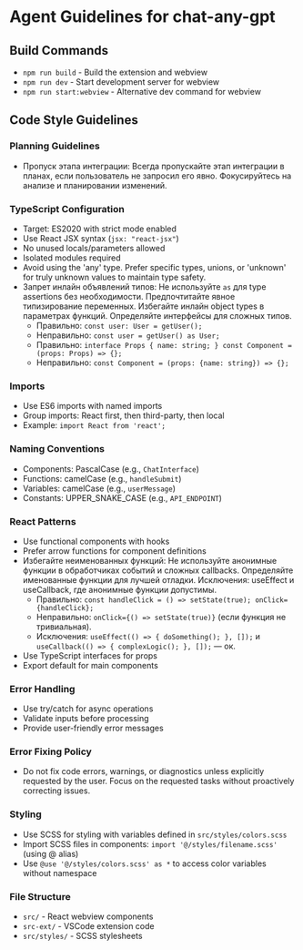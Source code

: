 # Agent Guidelines for chat-any-gpt

## Build Commands
- `npm run build` - Build the extension and webview
- `npm run dev` - Start development server for webview
- `npm run start:webview` - Alternative dev command for webview

## Code Style Guidelines

### Planning Guidelines
- Пропуск этапа интеграции: Всегда пропускайте этап интеграции в планах, если пользователь не запросил его явно. Фокусируйтесь на анализе и планировании изменений.

### TypeScript Configuration
- Target: ES2020 with strict mode enabled
- Use React JSX syntax (`jsx: "react-jsx"`)
- No unused locals/parameters allowed
- Isolated modules required
- Avoid using the 'any' type. Prefer specific types, unions, or 'unknown' for truly unknown values to maintain type safety.
- Запрет инлайн объявлений типов: Не используйте `as` для type assertions без необходимости. Предпочтитайте явное типизирование переменных. Избегайте инлайн object types в параметрах функций. Определяйте интерфейсы для сложных типов.
  - Правильно: `const user: User = getUser();`
  - Неправильно: `const user = getUser() as User;`
  - Правильно: `interface Props { name: string; } const Component = (props: Props) => {};`
  - Неправильно: `const Component = (props: {name: string}) => {};`

### Imports
- Use ES6 imports with named imports
- Group imports: React first, then third-party, then local
- Example: `import React from 'react';`

### Naming Conventions
- Components: PascalCase (e.g., `ChatInterface`)
- Functions: camelCase (e.g., `handleSubmit`)
- Variables: camelCase (e.g., `userMessage`)
- Constants: UPPER_SNAKE_CASE (e.g., `API_ENDPOINT`)

### React Patterns
- Use functional components with hooks
- Prefer arrow functions for component definitions
- Избегайте неименованных функций: Не используйте анонимные функции в обработчиках событий и сложных callbacks. Определяйте именованные функции для лучшей отладки. Исключения: useEffect и useCallback, где анонимные функции допустимы.
  - Правильно: `const handleClick = () => setState(true); onClick={handleClick};`
  - Неправильно: `onClick={() => setState(true)}` (если функция не тривиальная).
  - Исключения: `useEffect(() => { doSomething(); }, []);` и `useCallback(() => { complexLogic(); }, []);` — ок.
- Use TypeScript interfaces for props
- Export default for main components

### Error Handling
- Use try/catch for async operations
- Validate inputs before processing
- Provide user-friendly error messages

### Error Fixing Policy
- Do not fix code errors, warnings, or diagnostics unless explicitly requested by the user. Focus on the requested tasks without proactively correcting issues.

### Styling
- Use SCSS for styling with variables defined in `src/styles/colors.scss`
- Import SCSS files in components: `import '@/styles/filename.scss'` (using @ alias)
- Use `@use '@/styles/colors.scss' as *` to access color variables without namespace

### File Structure
- `src/` - React webview components
- `src-ext/` - VSCode extension code
- `src/styles/` - SCSS stylesheets